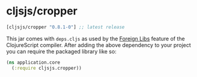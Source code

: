 # cljsjs/cropper
[](dependency)
```clojure
[cljsjs/cropper "0.8.1-0"] ;; latest release
```
[](/dependency)

This jar comes with `deps.cljs` as used by the [Foreign Libs][flibs] feature
of the ClojureScript compiler. After adding the above dependency to your project
you can require the packaged library like so:

```clojure
(ns application.core
  (:require cljsjs.cropper))
```
[flibs]: https://clojurescript.org/reference/packaging-foreign-deps
